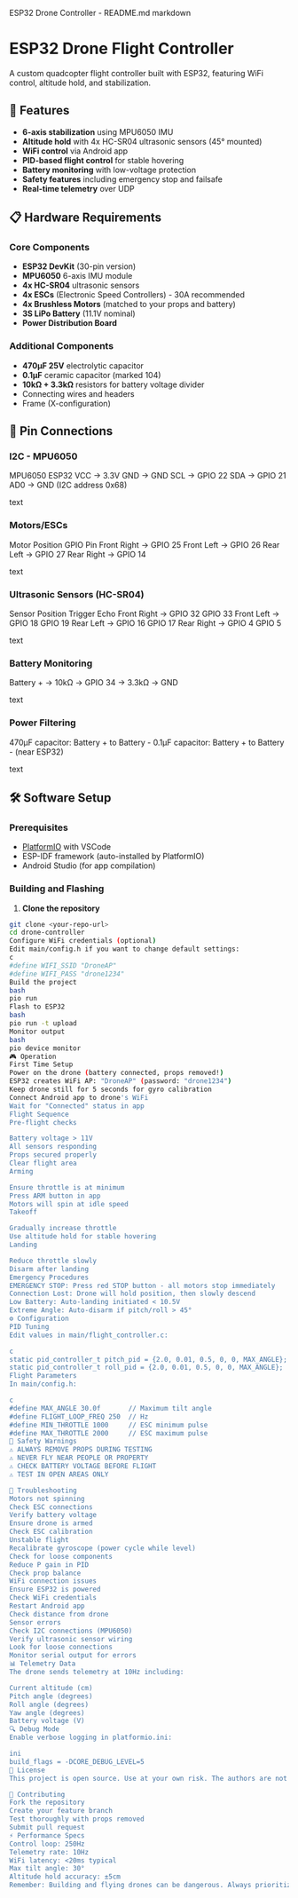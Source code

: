 ESP32 Drone Controller - README.md
markdown
# ESP32 Drone Flight Controller

A custom quadcopter flight controller built with ESP32, featuring WiFi control, altitude hold, and stabilization.

## 🚁 Features

- **6-axis stabilization** using MPU6050 IMU
- **Altitude hold** with 4x HC-SR04 ultrasonic sensors (45° mounted)
- **WiFi control** via Android app
- **PID-based flight control** for stable hovering
- **Battery monitoring** with low-voltage protection
- **Safety features** including emergency stop and failsafe
- **Real-time telemetry** over UDP

## 📋 Hardware Requirements

### Core Components
- **ESP32 DevKit** (30-pin version)
- **MPU6050** 6-axis IMU module
- **4x HC-SR04** ultrasonic sensors
- **4x ESCs** (Electronic Speed Controllers) - 30A recommended
- **4x Brushless Motors** (matched to your props and battery)
- **3S LiPo Battery** (11.1V nominal)
- **Power Distribution Board**

### Additional Components
- **470µF 25V** electrolytic capacitor
- **0.1µF** ceramic capacitor (marked 104)
- **10kΩ + 3.3kΩ** resistors for battery voltage divider
- Connecting wires and headers
- Frame (X-configuration)

## 🔌 Pin Connections

### I2C - MPU6050
MPU6050 ESP32
VCC → 3.3V
GND → GND
SCL → GPIO 22
SDA → GPIO 21
AD0 → GND (I2C address 0x68)

text

### Motors/ESCs
Motor Position GPIO Pin
Front Right → GPIO 25
Front Left → GPIO 26
Rear Left → GPIO 27
Rear Right → GPIO 14

text

### Ultrasonic Sensors (HC-SR04)
Sensor Position Trigger Echo
Front Right → GPIO 32 GPIO 33
Front Left → GPIO 18 GPIO 19
Rear Left → GPIO 16 GPIO 17
Rear Right → GPIO 4 GPIO 5

text

### Battery Monitoring
Battery + → 10kΩ → GPIO 34 → 3.3kΩ → GND

text

### Power Filtering
470µF capacitor: Battery + to Battery -
0.1µF capacitor: Battery + to Battery - (near ESP32)

text

## 🛠️ Software Setup

### Prerequisites
- [PlatformIO](https://platformio.org/) with VSCode
- ESP-IDF framework (auto-installed by PlatformIO)
- Android Studio (for app compilation)

### Building and Flashing

1. **Clone the repository**
```bash
git clone <your-repo-url>
cd drone-controller
Configure WiFi credentials (optional)
Edit main/config.h if you want to change default settings:
c
#define WIFI_SSID "DroneAP"
#define WIFI_PASS "drone1234"
Build the project
bash
pio run
Flash to ESP32
bash
pio run -t upload
Monitor output
bash
pio device monitor
🎮 Operation
First Time Setup
Power on the drone (battery connected, props removed!)
ESP32 creates WiFi AP: "DroneAP" (password: "drone1234")
Keep drone still for 5 seconds for gyro calibration
Connect Android app to drone's WiFi
Wait for "Connected" status in app
Flight Sequence
Pre-flight checks

Battery voltage > 11V
All sensors responding
Props secured properly
Clear flight area
Arming

Ensure throttle is at minimum
Press ARM button in app
Motors will spin at idle speed
Takeoff

Gradually increase throttle
Use altitude hold for stable hovering
Landing

Reduce throttle slowly
Disarm after landing
Emergency Procedures
EMERGENCY STOP: Press red STOP button - all motors stop immediately
Connection Lost: Drone will hold position, then slowly descend
Low Battery: Auto-landing initiated < 10.5V
Extreme Angle: Auto-disarm if pitch/roll > 45°
⚙️ Configuration
PID Tuning
Edit values in main/flight_controller.c:

c
static pid_controller_t pitch_pid = {2.0, 0.01, 0.5, 0, 0, MAX_ANGLE};
static pid_controller_t roll_pid = {2.0, 0.01, 0.5, 0, 0, MAX_ANGLE};
Flight Parameters
In main/config.h:

c
#define MAX_ANGLE 30.0f       // Maximum tilt angle
#define FLIGHT_LOOP_FREQ 250  // Hz
#define MIN_THROTTLE 1000     // ESC minimum pulse
#define MAX_THROTTLE 2000     // ESC maximum pulse
🚨 Safety Warnings
⚠️ ALWAYS REMOVE PROPS DURING TESTING
⚠️ NEVER FLY NEAR PEOPLE OR PROPERTY
⚠️ CHECK BATTERY VOLTAGE BEFORE FLIGHT
⚠️ TEST IN OPEN AREAS ONLY

🔧 Troubleshooting
Motors not spinning
Check ESC connections
Verify battery voltage
Ensure drone is armed
Check ESC calibration
Unstable flight
Recalibrate gyroscope (power cycle while level)
Check for loose components
Reduce P gain in PID
Check prop balance
WiFi connection issues
Ensure ESP32 is powered
Check WiFi credentials
Restart Android app
Check distance from drone
Sensor errors
Check I2C connections (MPU6050)
Verify ultrasonic sensor wiring
Look for loose connections
Monitor serial output for errors
📊 Telemetry Data
The drone sends telemetry at 10Hz including:

Current altitude (cm)
Pitch angle (degrees)
Roll angle (degrees)
Yaw angle (degrees)
Battery voltage (V)
🔍 Debug Mode
Enable verbose logging in platformio.ini:

ini
build_flags = -DCORE_DEBUG_LEVEL=5
📝 License
This project is open source. Use at your own risk. The authors are not responsible for any damages or injuries.

🤝 Contributing
Fork the repository
Create your feature branch
Test thoroughly with props removed
Submit pull request
⚡ Performance Specs
Control loop: 250Hz
Telemetry rate: 10Hz
WiFi latency: <20ms typical
Max tilt angle: 30°
Altitude hold accuracy: ±5cm
Remember: Building and flying drones can be dangerous. Always prioritize safety!